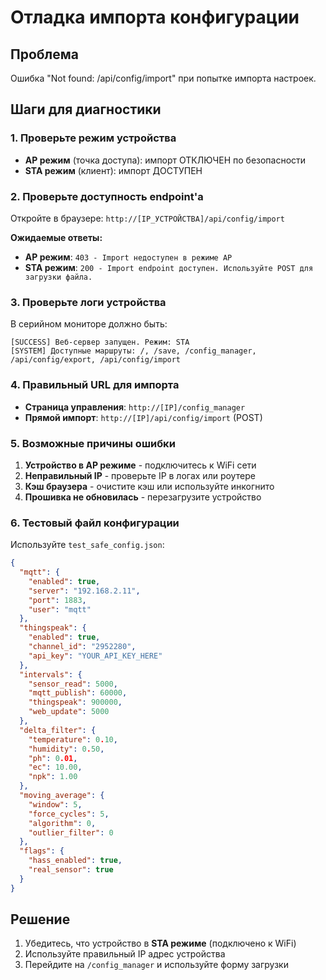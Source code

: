 # Отладка импорта конфигурации

## Проблема
Ошибка "Not found: /api/config/import" при попытке импорта настроек.

## Шаги для диагностики

### 1. Проверьте режим устройства
- **AP режим** (точка доступа): импорт ОТКЛЮЧЕН по безопасности
- **STA режим** (клиент): импорт ДОСТУПЕН

### 2. Проверьте доступность endpoint'а
Откройте в браузере: `http://[IP_УСТРОЙСТВА]/api/config/import`

**Ожидаемые ответы:**
- **AP режим**: `403 - Import недоступен в режиме AP`
- **STA режим**: `200 - Import endpoint доступен. Используйте POST для загрузки файла.`

### 3. Проверьте логи устройства
В серийном мониторе должно быть:
```
[SUCCESS] Веб-сервер запущен. Режим: STA
[SYSTEM] Доступные маршруты: /, /save, /config_manager, /api/config/export, /api/config/import
```

### 4. Правильный URL для импорта
- **Страница управления**: `http://[IP]/config_manager`
- **Прямой импорт**: `http://[IP]/api/config/import` (POST)

### 5. Возможные причины ошибки
1. **Устройство в AP режиме** - подключитесь к WiFi сети
2. **Неправильный IP** - проверьте IP в логах или роутере
3. **Кэш браузера** - очистите кэш или используйте инкогнито
4. **Прошивка не обновилась** - перезагрузите устройство

### 6. Тестовый файл конфигурации
Используйте `test_safe_config.json`:
```json
{
  "mqtt": {
    "enabled": true,
    "server": "192.168.2.11",
    "port": 1883,
    "user": "mqtt"
  },
  "thingspeak": {
    "enabled": true,
    "channel_id": "2952280",
    "api_key": "YOUR_API_KEY_HERE"
  },
  "intervals": {
    "sensor_read": 5000,
    "mqtt_publish": 60000,
    "thingspeak": 900000,
    "web_update": 5000
  },
  "delta_filter": {
    "temperature": 0.10,
    "humidity": 0.50,
    "ph": 0.01,
    "ec": 10.00,
    "npk": 1.00
  },
  "moving_average": {
    "window": 5,
    "force_cycles": 5,
    "algorithm": 0,
    "outlier_filter": 0
  },
  "flags": {
    "hass_enabled": true,
    "real_sensor": true
  }
}
```

## Решение
1. Убедитесь, что устройство в **STA режиме** (подключено к WiFi)
2. Используйте правильный IP адрес устройства
3. Перейдите на `/config_manager` и используйте форму загрузки 